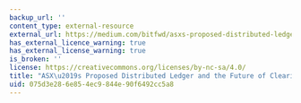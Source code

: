 ```yaml
---
backup_url: ''
content_type: external-resource
external_url: https://medium.com/bitfwd/asxs-proposed-distributed-ledger-and-the-future-of-clearing-and-settlement-1d401160a0fd
has_external_licence_warning: true
has_external_license_warning: true
is_broken: ''
license: https://creativecommons.org/licenses/by-nc-sa/4.0/
title: "ASX\u2019s Proposed Distributed Ledger and the Future of Clearing and Settlement"
uid: 075d3e28-6e85-4ec9-844e-90f6492cc5a8
---
```

